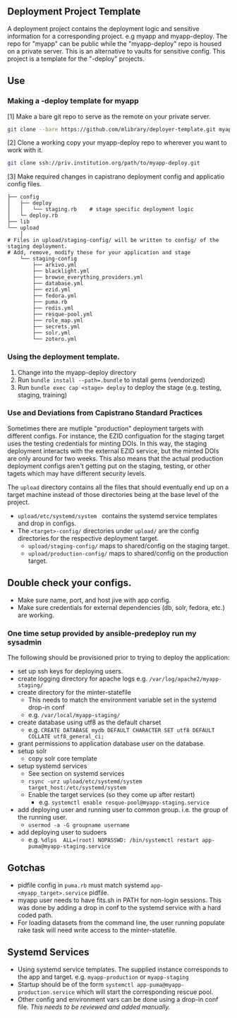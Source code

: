 ## Deployment Project Template
A deployment project contains the deployment logic and sensitive information for a corresponding project.  e.g myapp and myapp-deploy.
The repo for "myapp" can be public while the "myapp-deploy" repo is housed on a private server.  This is an alternative to vaults for sensitive config.
This project is a template for the "-deploy" projects.

## Use
### Making a -deploy template for myapp
[1] Make a bare git repo to serve as the remote on your private server.
```sh
git clone --bare https://github.com/mlibrary/deployer-template.git myapp-deploy.git
```
[2] Clone a working copy your myapp-deploy repo to wherever you want to work with it.
```sh
git clone ssh://priv.institution.org/path/to/myapp-deploy.git
```
[3] Make required changes in capistrano deployment config and applicatio config files.
```
├── config
│   ├── deploy
│   │   └── staging.rb    # stage specific deployment logic
│   └─ deploy.rb
├── lib
└── upload
    │
# Files in upload/staging-config/ will be written to config/ of the staging deployment.
# Add, remove, modify these for your application and stage
    └── staging-config
        ├── arkivo.yml
        ├── blacklight.yml
        ├── browse_everything_providers.yml
        ├── database.yml
        ├── ezid.yml
        ├── fedora.yml
        ├── puma.rb
        ├── redis.yml
        ├── resque-pool.yml
        ├── role_map.yml
        ├── secrets.yml
        ├── solr.yml
        └── zotero.yml
```

### Using the deployment template.
1. Change into the myapp-deploy directory
2. Run `bundle install --path=.bundle` to install gems (vendorized)
3. Run `bundle exec cap <stage> deploy` to deploy the stage (e.g. testing, staging, training)

### Use and Deviations from Capistrano Standard Practices
Sometimes there are mutliple "production" deployment targets with different configs. For instance, the EZID configuation for the staging target uses the testing credentials
for minting DOIs.  In this way, the staging deployment interacts with the external EZID service, but the minted DOIs are only around for two weeks.
This also means that the actual production deployment configs aren't getting put on the staging, testing, or other tagets which may have different security levels.

The `upload` directory contains all the files that should eventually end up on a target machine instead of those directories being at the base level of the project. 

* `upload/etc/systemd/system ` contains the systemd service templates and drop in configs.
* The `<target>-config/` directories under `upload/` are the config directories for the respective deployment target.
  * `upload/staging-config/` maps to shared/config on the staging target.
  * `upload/production-config/` maps to shared/config on the production target.
  
## Double check your configs.
* Make sure name, port, and host jive with app config.
* Make sure credentials for external dependencies (db, solr, fedora, etc.) are working.

### One time setup provided by ansible-predeploy run my sysadmin
The following should be provisioned prior to trying to deploy the application:
* set up ssh keys for deploying users.
* create logging directory for apache logs e.g. `/var/log/apache2/myapp-staging/`
* create directory for the minter-statefile
  * This needs to match the environment variable set in the systemd drop-in conf
  * e.g. `/var/local/myapp-staging/`
* create database using utf8 as the default charset
  * e.g. `CREATE DATABASE mydb DEFAULT CHARACTER SET utf8 DEFAULT COLLATE utf8_general_ci;`
* grant permissions to application database user on the database.
* setup solr
  * copy solr core template
* setup systemd services
  * See section on systemd services
  * `rsync -urz upload/etc/systemd/system target_host:/etc/systemd/system`
  * Enable the target services (so they come up after restart)
    * e.g. `systemctl enable resque-pool@myapp-staging.service`
* add deploying user and running user to common group.  i.e. the group of the running user.
  * `usermod -a -G groupname username`
* add deploying user to sudoers
  * e.g. `%dlps  ALL=(root) NOPASSWD: /bin/systemctl restart app-puma@myapp-staging.service`

## Gotchas
* pidfile config in `puma.rb` must match systemd `app-<myapp_target>.service` pidfile.
* myapp user needs to have fits.sh in PATH for non-login sessions. This was done by adding a drop in conf to the systemd service with a hard coded path.
* For loading datasets from the command line, the user running populate rake task will need write access to the minter-statefile.

## Systemd Services
* Using systemd service templates. The supplied instance corresponds to the app and target. e.g. `myapp-production` or `myapp-staging`
* Startup should be of the form `systemctl app-puma@myapp-production.service` which will start the corresponding rescue pool.
* Other config and environment vars can be done using a drop-in conf file. *This needs to be reviewed and added manually.*
